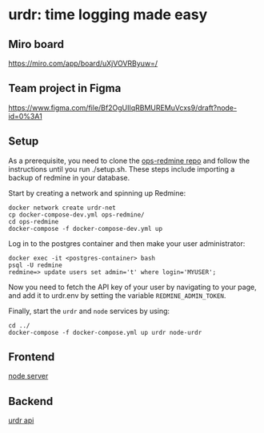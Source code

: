 # urdr: time logging made easy

## Miro board

https://miro.com/app/board/uXjVOVRByuw=/

## Team project in Figma

https://www.figma.com/file/Bf2OgUIIqRBMUREMuVcxs9/draft?node-id=0%3A1

## Setup

As a prerequisite, you need to clone the [ops-redmine repo](https://github.com/NBISweden/ops-redmine) and follow the instructions until you run ./setup.sh. These steps include importing a backup of redmine in your database.

Start by creating a network and spinning up Redmine:

```command
docker network create urdr-net
cp docker-compose-dev.yml ops-redmine/
cd ops-redmine
docker-compose -f docker-compose-dev.yml up
```

Log in to the postgres container and then make your user administrator:

```command
docker exec -it <postgres-container> bash
psql -U redmine
redmine=> update users set admin='t' where login='MYUSER';
```

Now you need to fetch the API key of your user by navigating to your page, and add it to urdr.env by setting the variable `REDMINE_ADMIN_TOKEN`.

Finally, start the `urdr` and `node` services by using:

```command
cd ../
docker-compose -f docker-compose.yml up urdr node-urdr
```

## Frontend

[node server](http://localhost:4242)

## Backend

[urdr api](http://localhost:8080/issues)
